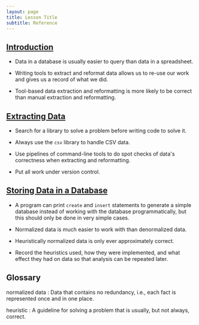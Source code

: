 ```yaml
---
layout: page
title: Lesson Title
subtitle: Reference
---
```

## [Introduction](01-intro.html)

*   Data in a database is usually easier to query than data in a spreadsheet.

*   Writing tools to extract and reformat data
    allows us to re-use our work
    and gives us a record of what we did.

*   Tool-based data extraction and reformatting is more likely to be correct
    than manual extraction and reformatting.

## [Extracting Data](02-extract.html)

*   Search for a library to solve a problem before writing code to solve it.

*   Always use the `csv` library to handle CSV data.

*   Use pipelines of command-line tools to do spot checks
    of data's correctness
    when extracting and reformatting.

*   Put all work under version control.

## [Storing Data in a Database](03-db.html)

*   A program can print `create` and `insert` statements
    to generate a simple database
    instead of working with the database programmatically,
    but this should only be done in very simple cases.

*   Normalized data is much easier to work with than denormalized data.

*   Heuristically normalized data is only ever approximately correct.

*   Record the heuristics used,
    how they were implemented,
    and what effect they had on data
    so that analysis can be repeated later.

## Glossary

normalized data
:   Data that contains no redundancy,
    i.e.,
    each fact is represented once and in one place.

heuristic
:   A guideline for solving a problem that is usually, but not always, correct.
